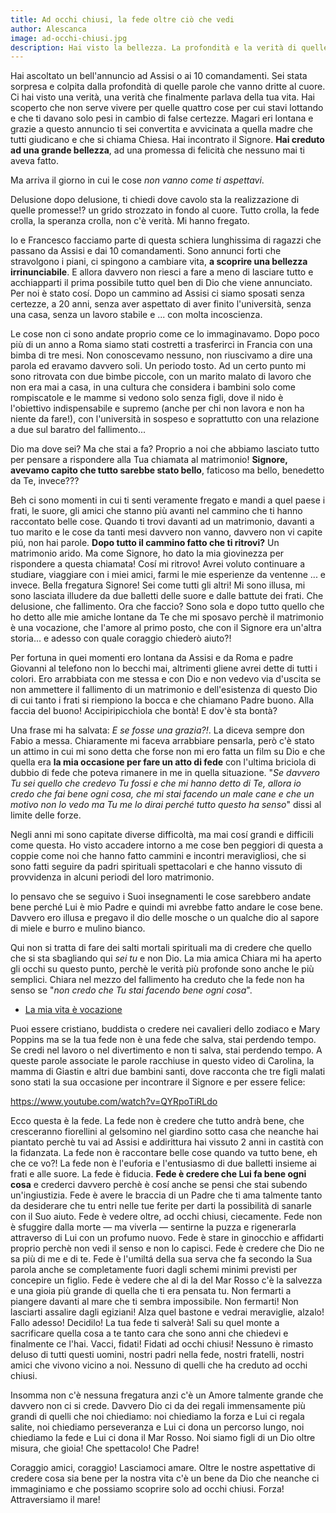 ```yaml
---
title: Ad occhi chiusi, la fede oltre ciò che vedi
author: Alescanca
image: ad-occhi-chiusi.jpg
description: Hai visto la bellezza. La profondità e la verità di quelle parole ti hanno sorpreso e colpito. Hai camminato, lottato, riso, pianto e creduto con tutto il cuore che fosse per te, fino al giorno in cui le cose sono incominciate ad andare diversamente da come speravi. Passo dopo passo, tutto crolla. Ma Dio in queste macerie non si è sbagliato. Continua a leggere.
---
```


Hai ascoltato un bell'annuncio ad Assisi o ai 10 comandamenti. Sei stata sorpresa e colpita dalla profondità di quelle parole che vanno dritte al cuore. Ci hai visto una verità, una verità che finalmente parlava della tua vita. Hai scoperto che non serve vivere per quelle quattro cose per cui stavi lottando e che ti davano solo pesi in cambio di false certezze. Magari eri lontana e grazie a questo annuncio ti sei convertita e avvicinata a quella madre che tutti giudicano e che si chiama Chiesa. Hai incontrato il Signore. **Hai creduto ad una grande bellezza**, ad una promessa di felicità che nessuno mai ti aveva fatto. 

Ma arriva il giorno in cui le cose *non vanno come ti aspettavi*. 

Delusione dopo delusione, ti chiedi dove cavolo sta la realizzazione di quelle promesse!? un grido strozzato in fondo al cuore. Tutto crolla, la fede crolla, la speranza crolla, non c'è verità. Mi hanno fregato.

Io e Francesco facciamo parte di questa schiera lunghissima di ragazzi che passano da Assisi e dai 10 comandamenti. Sono annunci forti che stravolgono i piani, ci spingono a cambiare vita, **a scoprire una bellezza irrinunciabile**. E allora davvero non riesci a fare a meno di lasciare tutto e acchiapparti il prima possibile tutto quel ben di Dio che viene annunciato. Per noi è stato cosí. Dopo un cammino ad Assisi ci siamo sposati senza certezze, a 20 anni, senza aver aspettato di aver finito l'università, senza una casa, senza un lavoro stabile e ... con molta incoscienza.

Le cose non ci sono andate proprio come ce lo immaginavamo.
Dopo poco più di un anno a Roma siamo stati costretti a trasferirci in Francia con una bimba di tre mesi. Non conoscevamo nessuno, non riuscivamo a dire una parola ed eravamo davvero soli. Un periodo tosto. Ad un certo punto mi sono ritrovata con due bimbe piccole, con un marito malato di lavoro che non era mai a casa, in una cultura che considera i bambini solo come rompiscatole e le mamme si vedono solo senza figli, dove il nido è l'obiettivo indispensabile e supremo (anche per chi non lavora e non ha niente da fare!), con l'università in sospeso e soprattutto con una relazione a due sul baratro del fallimento...

Dio ma dove sei? Ma che stai a fa? Proprio a noi che abbiamo lasciato tutto per pensare a rispondere alla Tua chiamata al matrimonio! **Signore, avevamo capito che tutto sarebbe stato bello**, faticoso ma bello, benedetto da Te, invece???

Beh ci sono momenti in cui ti senti veramente fregato e mandi a quel paese i frati, le suore, gli amici che stanno più avanti nel cammino che ti hanno raccontato belle cose. Quando ti trovi davanti ad un matrimonio, davanti a tuo marito e le cose da tanti mesi davvero non vanno, davvero non vi capite piú, non hai parole. **Dopo tutto il cammino fatto che ti ritrovi?** Un matrimonio arido. Ma come Signore, ho dato la mia giovinezza per rispondere a questa chiamata! Cosí mi ritrovo! Avrei voluto continuare a studiare, viaggiare con i miei amici, farmi le mie esperienze da ventenne ... e invece. Bella fregatura Signore! Sei come tutti gli altri! Mi sono illusa, mi sono lasciata illudere da due balletti delle suore e dalle battute dei frati. Che delusione, che fallimento. Ora che faccio? Sono sola e dopo tutto quello che ho detto alle mie amiche lontane da Te che mi sposavo perchè il matrimonio è una vocazione, che l'amore al primo posto, che con il Signore era un'altra storia... e adesso con quale coraggio chiederò aiuto?!

Per fortuna in quei momenti ero lontana da Assisi e da Roma e padre Giovanni al telefono non lo becchi mai, altrimenti gliene avrei dette di tutti i colori. Ero arrabbiata con me stessa e con Dio e non vedevo via d'uscita se non ammettere il fallimento di un matrimonio e dell'esistenza di questo Dio di cui tanto i frati si riempiono la bocca e che chiamano Padre buono. Alla faccia del buono! Accipiripicchiola che bontà! E dov'è sta bontà?

Una frase mi ha salvata: *E se fosse una grazia?!*. La diceva sempre don Fabio a messa. Chiaramente mi faceva arrabbiare pensarla, però c'è stato un attimo in cui mi sono detta che forse non mi ero fatta un film su Dio e che quella era **la mia occasione per fare un atto di fede** con l'ultima briciola di dubbio di fede che poteva rimanere in me in quella situazione. "*Se davvero Tu sei quello che credevo Tu fossi e che mi hanno detto di Te, allora io credo che fai bene ogni cosa, che mi stai facendo un male cane e che un motivo non lo vedo ma Tu me lo dirai perché tutto questo ha senso*" dissi al limite delle forze. 

Negli anni mi sono capitate diverse difficoltà, ma mai cosí grandi e difficili come questa. Ho visto accadere intorno a me cose ben peggiori di questa a coppie come noi che hanno fatto cammini e incontri meravigliosi, che si sono fatti seguire da padri spirituali spettacolari e che hanno vissuto di provvidenza in alcuni periodi del loro matrimonio. 

Io pensavo che se seguivo i Suoi insegnamenti le cose sarebbero andate bene perché Lui è mio Padre e quindi mi avrebbe fatto andare le cose bene. Davvero ero illusa e pregavo il dio delle mosche o un qualche dio al sapore di miele e burro e mulino bianco.

Qui non si tratta di fare dei salti mortali spirituali ma di credere che quello che si sta sbagliando qui *sei tu* e non Dio. La mia amica Chiara mi ha aperto gli occhi su questo punto, perchè le verità più profonde sono anche le più semplici. Chiara nel mezzo del fallimento ha creduto che la fede non ha senso se "*non credo che Tu stai facendo bene ogni cosa*". 

- [La mia vita è vocazione]()

Puoi essere cristiano, buddista o credere nei cavalieri dello zodiaco e Mary Poppins ma se la tua fede non è una fede che salva, stai perdendo tempo. Se credi nel lavoro o nel divertimento e non ti salva, stai perdendo tempo. 
A queste parole associate le parole racchiuse in questo video di Carolina, la mamma di Giastin e altri due bambini santi, dove racconta che tre figli malati sono stati la sua occasione per incontrare il Signore e per essere felice: 

https://www.youtube.com/watch?v=QYRpoTiRLdo


Ecco questa è la fede. La fede non è credere che tutto andrà bene, che cresceranno fiorellini al gelsomino nel giardino sotto casa che neanche hai piantato perchè tu vai ad Assisi e addirittura hai vissuto 2 anni in castità con la fidanzata. La fede non è raccontare belle cose quando va tutto bene, eh che ce vo?! La fede non è l'euforia e l'entusiasmo di due balletti insieme ai frati e alle suore. La fede è fiducia. **Fede è credere che Lui fa bene ogni cosa** e crederci davvero perchè è cosí anche se pensi che stai subendo un'ingiustizia. Fede è avere le braccia di un Padre che ti ama talmente tanto da desiderare che tu entri nelle tue ferite per darti la possibilità di sanarle con il Suo aiuto. Fede è vedere oltre, ad occhi chiusi, ciecamente. Fede non è sfuggire dalla morte &mdash; ma viverla &mdash; sentirne la puzza e rigenerarla attraverso di Lui con un profumo nuovo. Fede è stare in ginocchio e affidarti proprio perchè non vedi il senso e non lo capisci. Fede è credere che Dio ne sa più di me e di te. Fede è l'umiltá della sua serva che fa secondo la Sua parola anche se completamente fuori dagli schemi minimi previsti per concepire un figlio. Fede è vedere che al di la del Mar Rosso c'è la salvezza e una gioia più grande di quella che ti era pensata tu. 
Non fermarti a piangere davanti al mare che ti sembra impossibile. Non fermarti! Non lasciarti assalire dagli egiziani! Alza quel bastone e vedrai meraviglie, alzalo! Fallo adesso! Decidilo! La tua fede ti salverà! Sali su quel monte a sacrificare quella cosa a te tanto cara che sono anni che chiedevi e finalmente ce l'hai. Vacci, fidati! Fidati ad occhi chiusi! Nessuno è rimasto deluso di tutti questi uomini, nostri padri nella fede, nostri fratelli, nostri amici che vivono vicino a noi. Nessuno di quelli che ha creduto ad occhi chiusi.

Insomma non c'è nessuna fregatura anzi c'è un Amore talmente grande che davvero non ci si crede. Davvero Dio ci da dei regali immensamente più grandi di quelli che noi chiediamo: noi chiediamo la forza e Lui ci regala salite, noi chiediamo perseveranza e Lui ci dona un percorso lungo, noi chiediamo la fede e Lui ci dona il Mar Rosso. Noi siamo figli di un Dio oltre misura, che gioia! Che spettacolo! Che Padre! 

Coraggio amici, coraggio! Lasciamoci amare. Oltre le nostre aspettative di credere cosa sia bene per la nostra vita c'è un bene da Dio che neanche ci immaginiamo e che possiamo scoprire solo ad occhi chiusi. Forza! Attraversiamo il mare!





